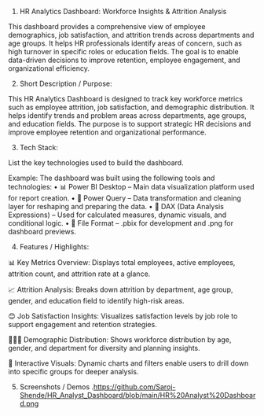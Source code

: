1. HR Analytics Dashboard: Workforce Insights & Attrition Analysis

This dashboard provides a comprehensive view of employee demographics, job satisfaction, and attrition trends across departments and age groups. It helps HR professionals identify areas of concern, such as high turnover in specific roles or education fields. The goal is to enable data-driven decisions to improve retention, employee engagement, and organizational efficiency.

2. Short Description / Purpose:

This HR Analytics Dashboard is designed to track key workforce metrics such as employee attrition, job satisfaction, and demographic distribution. It helps identify trends and problem areas across departments, age groups, and education fields. The purpose is to support strategic HR decisions and improve employee retention and organizational performance.

3. Tech Stack:

List the key technologies used to build the dashboard.

Example: The dashboard was built using the following tools and technologies:
• 📊 Power BI Desktop – Main data visualization platform used for report creation.
• 📂 Power Query – Data transformation and cleaning layer for reshaping and preparing the data.
• 🧠 DAX (Data Analysis Expressions) – Used for calculated measures, dynamic visuals, and conditional logic.
• 📁 File Format – .pbix for development and .png for dashboard previews.

4. Features / Highlights:

📊 Key Metrics Overview: Displays total employees, active employees, attrition count, and attrition rate at a glance.

📈 Attrition Analysis: Breaks down attrition by department, age group, gender, and education field to identify high-risk areas.

😊 Job Satisfaction Insights: Visualizes satisfaction levels by job role to support engagement and retention strategies.

🧑‍🤝‍🧑 Demographic Distribution: Shows workforce distribution by age, gender, and department for diversity and planning insights.

📍 Interactive Visuals: Dynamic charts and filters enable users to drill down into specific groups for deeper analysis.

5. Screenshots / Demos
.https://github.com/Saroj-Shende/HR_Analyst_Dashboard/blob/main/HR%20Analyst%20Dashboard.png
   
